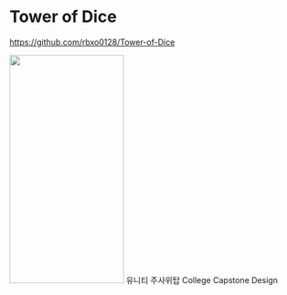 # Tower of Dice

https://github.com/rbxo0128/Tower-of-Dice

<img src="[https://user-images.githubusercontent.com/51365114/119627750-716f3100-be47-11eb-8e83-686b23c2c161.png](https://github.com/rbxo0128/Tower-of-Dice/blob/main/Tower%20of%20Dice/Image/Main.jpg)"  width="200" height="400"/>
 유니티 주사위탑
College Capstone Design
